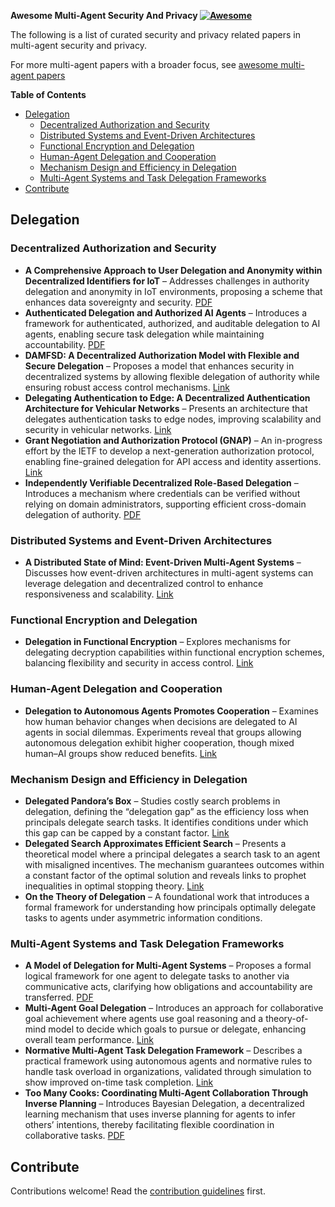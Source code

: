 **Awesome Multi-Agent Security And Privacy [![Awesome](https://awesome.re/badge.svg)](https://awesome.re)**

The following is a list of curated security and privacy related papers in multi-agent security and privacy.

For more multi-agent papers with a broader focus, see [awesome multi-agent papers](https://github.com/kyegomez/awesome-multi-agent-papers)

<!-- markdown-toc start - Don't edit this section. Run M-x markdown-toc-refresh-toc -->
**Table of Contents**

- [Delegation](#delegation)
  - [Decentralized Authorization and Security](#decentralized-authorization-and-security)
  - [Distributed Systems and Event-Driven Architectures](#distributed-systems-and-event-driven-architectures)
  - [Functional Encryption and Delegation](#functional-encryption-and-delegation)
  - [Human-Agent Delegation and Cooperation](#human-agent-delegation-and-cooperation)
  - [Mechanism Design and Efficiency in Delegation](#mechanism-design-and-efficiency-in-delegation)
  - [Multi-Agent Systems and Task Delegation Frameworks](#multi-agent-systems-and-task-delegation-frameworks)
- [Contribute](#contribute)

<!-- markdown-toc end -->

## Delegation

### Decentralized Authorization and Security

- **A Comprehensive Approach to User Delegation and Anonymity within Decentralized Identifiers for IoT** – Addresses challenges in authority delegation and anonymity in IoT environments, proposing a scheme that enhances data sovereignty and security. [PDF](https://pmc.ncbi.nlm.nih.gov/articles/PMC11014293/pdf/sensors-24-02215.pdf)
- **Authenticated Delegation and Authorized AI Agents** – Introduces a framework for authenticated, authorized, and auditable delegation to AI agents, enabling secure task delegation while maintaining accountability. [PDF](https://arxiv.org/pdf/2501.09674)
- **DAMFSD: A Decentralized Authorization Model with Flexible and Secure Delegation** – Proposes a model that enhances security in decentralized systems by allowing flexible delegation of authority while ensuring robust access control mechanisms. [Link](https://www.sciencedirect.com/science/article/pii/S2542660524002580)
- **Delegating Authentication to Edge: A Decentralized Authentication Architecture for Vehicular Networks** – Presents an architecture that delegates authentication tasks to edge nodes, improving scalability and security in vehicular networks. [Link](https://ieeexplore.ieee.org/abstract/document/9205261)
- **Grant Negotiation and Authorization Protocol (GNAP)** – An in-progress effort by the IETF to develop a next-generation authorization protocol, enabling fine-grained delegation for API access and identity assertions. [Link](https://oauth.net/gnap/)
- **Independently Verifiable Decentralized Role-Based Delegation** – Introduces a mechanism where credentials can be verified without relying on domain administrators, supporting efficient cross-domain delegation of authority. [PDF](https://people.cs.vt.edu/danfeng/papers/rbcdPaper.pdf)

### Distributed Systems and Event-Driven Architectures

- **A Distributed State of Mind: Event-Driven Multi-Agent Systems** – Discusses how event-driven architectures in multi-agent systems can leverage delegation and decentralized control to enhance responsiveness and scalability. [Link](https://www.infoworld.com/article/3808083/a-distributed-state-of-mind-event-driven-multi-agent-systems.html/amp/)

### Functional Encryption and Delegation

- **Delegation in Functional Encryption** – Explores mechanisms for delegating decryption capabilities within functional encryption schemes, balancing flexibility and security in access control. [Link](https://hal.science/tel-02394349/document?utm_source=chatgpt.com)

### Human-Agent Delegation and Cooperation

- **Delegation to Autonomous Agents Promotes Cooperation** – Examines how human behavior changes when decisions are delegated to AI agents in social dilemmas. Experiments reveal that groups allowing autonomous delegation exhibit higher cooperation, though mixed human–AI groups show reduced benefits. [Link](https://arxiv.org/abs/2103.07710#:~:text=understand%20experimentally%20whether%20the%20presence,less%20to%20the%20collective%20effort)

### Mechanism Design and Efficiency in Delegation

- **Delegated Pandora’s Box** – Studies costly search problems in delegation, defining the “delegation gap” as the efficiency loss when principals delegate search tasks. It identifies conditions under which this gap can be capped by a constant factor. [Link](https://arxiv.org/abs/2202.10382#:~:text=such%20problems%20and%20space%20of,binary)
- **Delegated Search Approximates Efficient Search** – Presents a theoretical model where a principal delegates a search task to an agent with misaligned incentives. The mechanism guarantees outcomes within a constant factor of the optimal solution and reveals links to prophet inequalities in optimal stopping theory. [Link](https://arxiv.org/abs/1806.06933#:~:text=,mechanisms%20with%20a%20natural%20threshold)
- **On the Theory of Delegation** – A foundational work that introduces a formal framework for understanding how principals optimally delegate tasks to agents under asymmetric information conditions.

### Multi-Agent Systems and Task Delegation Frameworks

- **A Model of Delegation for Multi-Agent Systems** – Proposes a formal logical framework for one agent to delegate tasks to another via communicative acts, clarifying how obligations and accountability are transferred. [PDF](http://arg.tech/people/chris/publications/2002/ukmas-book.pdf#:~:text=Abstract,latter%20commitments%20might%20then%20be)
- **Multi-Agent Goal Delegation** – Introduces an approach for collaborative goal achievement where agents use goal reasoning and a theory-of-mind model to decide which goals to pursue or delegate, enhancing overall team performance. [Link](https://par.nsf.gov/biblio/10352576)
- **Normative Multi-Agent Task Delegation Framework** – Describes a practical framework using autonomous agents and normative rules to handle task overload in organizations, validated through simulation to show improved on-time task completion. [Link](https://www.researchgate.net/publication/289421284_A_normative_multi-agent_framework_for_dynamic_task_assignment_and_delegation#:~:text=The%20problem%20of%20task%20overload,We%20simulate%20the)
- **Too Many Cooks: Coordinating Multi-Agent Collaboration Through Inverse Planning** – Introduces Bayesian Delegation, a decentralized learning mechanism that uses inverse planning for agents to infer others’ intentions, thereby facilitating flexible coordination in collaborative tasks. [PDF](https://www.cognitivesciencesociety.org/cogsci20/papers/0157/0157.pdf)

## Contribute

Contributions welcome! Read the [contribution guidelines](contributing.md) first.
